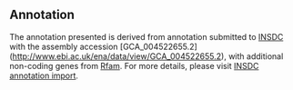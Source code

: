 
Annotation
----------

The annotation presented is derived from annotation submitted to
[INSDC](http://www.insdc.org) with the assembly accession [GCA\_004522655.2]
(http://www.ebi.ac.uk/ena/data/view/GCA_004522655.2),
with additional non-coding genes from
[Rfam](http://rfam.xfam.org/). For more details, please visit [INSDC
annotation import](http://ensemblgenomes.org/info/data/insdc_annotation).
